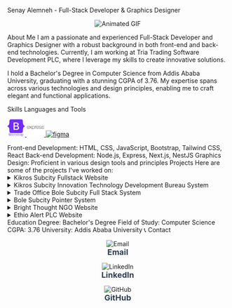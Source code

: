 Senay Alemneh - Full-Stack Developer & Graphics Designer
<p align="center">
  <img src="https://media.giphy.com/media/v1.Y2lkPTc5MGI3NjExMjVmZmY2ZmRmYWY0YmI1MjU1MjJhZmE1OTVkNWFhNTM2NWJlZDIxMQ/qgQUggAC3Pfv687qPC/giphy.gif" alt="Animated GIF" width="200" height="200">
</p>
About Me
I am a passionate and experienced Full-Stack Developer and Graphics Designer with a robust background in both front-end and back-end technologies. Currently, I am working at Tria Trading Software Development PLC, where I leverage my skills to create innovative solutions.

I hold a Bachelor's Degree in Computer Science from Addis Ababa University, graduating with a stunning CGPA of 3.76. My expertise spans across various technologies and design principles, enabling me to craft elegant and functional applications.

Skills
Languages and Tools
<p align="left">
  <a href="https://getbootstrap.com" target="_blank" rel="noreferrer">
    <img src="https://raw.githubusercontent.com/devicons/devicon/master/icons/bootstrap/bootstrap-plain-wordmark.svg" alt="bootstrap" width="40" height="40" class="animate__animated animate__fadeIn animate__delay-1s"/>
  </a>
  <a href="https://expressjs.com" target="_blank" rel="noreferrer">
    <img src="https://raw.githubusercontent.com/devicons/devicon/master/icons/express/express-original-wordmark.svg" alt="express" width="40" height="40" class="animate__animated animate__fadeIn animate__delay-2s"/>
  </a>
  <a href="https://www.figma.com/" target="_blank" rel="noreferrer">
    <img src="https://www.vectorlogo.zone/logos/figma/figma-icon.svg" alt="figma" width="40" height="40" class="animate__animated animate__fadeIn animate__delay-3s"/>
  </a>
  <!-- Add more icons with similar animate classes -->
</p>
Front-end Development: HTML, CSS, JavaScript, Bootstrap, Tailwind CSS, React
Back-end Development: Node.js, Express, Next.js, NestJS
Graphics Design: Proficient in various design tools and principles
Projects
Here are some of the projects I've worked on:

<details>
  <summary>Kikros Subcity Fullstack Website</summary>
  <p>A comprehensive full-stack application for Kikros Subcity, integrating front-end and back-end technologies to deliver a seamless user experience.</p>
</details>
<details>
  <summary>Kikros Subcity Innovation Technology Development Bureau System</summary>
  <p>A robust system designed for managing innovation and technology development within Kikros Subcity, with features tailored for efficient workflow and data management.</p>
</details>
<details>
  <summary>Trade Office Bole Subcity Full Stack System</summary>
  <p>A full-stack system developed for the Trade Office in Bole Subcity, encompassing various functionalities to streamline trade-related processes.</p>
</details>
<details>
  <summary>Bole Subcity Pointer System</summary>
  <p>A dynamic pointer system designed for Bole Subcity, offering enhanced navigation and location tracking features.</p>
</details>
<details>
  <summary>Bright Thought NGO Website</summary>
  <p>A website created for Bright Thought NGO, featuring an engaging design and functionality to support their mission and outreach activities.</p>
</details>
<details>
  <summary>Ethio Alert PLC Website</summary>
  <p>A modern and responsive website for Ethio Alert PLC, showcasing their services and providing an interactive platform for their clients.</p>
</details>
Education
Degree: Bachelor's Degree
Field of Study: Computer Science
CGPA: 3.76
University: Addis Ababa University
📞 Contact
<p align="center">
  <a href="mailto:senayalemneh1992@gmail.com" style="text-decoration: none;">
    <img src="https://img.icons8.com/clouds/100/000000/email.png" alt="Email" width="50" height="50" class="animate__animated animate__bounceIn"/>
    <br>
    <span style="color: #2c3e50; font-size: 18px; font-weight: bold;">Email</span>
  </a>
</p>
<p align="center">
  <a href="https://www.linkedin.com/in/senayalemneh/" style="text-decoration: none;">
    <img src="https://img.icons8.com/clouds/100/000000/linkedin.png" alt="LinkedIn" width="50" height="50" class="animate__animated animate__bounceIn"/>
    <br>
    <span style="color: #2c3e50; font-size: 18px; font-weight: bold;">LinkedIn</span>
  </a>
</p>
<p align="center">
  <a href="https://github.com/Senayalemneh" style="text-decoration: none;">
    <img src="https://img.icons8.com/clouds/100/000000/github.png" alt="GitHub" width="50" height="50" class="animate__animated animate__bounceIn"/>
    <br>
    <span style="color: #2c3e50; font-size: 18px; font-weight: bold;">GitHub</span>
  </a>
</p>
